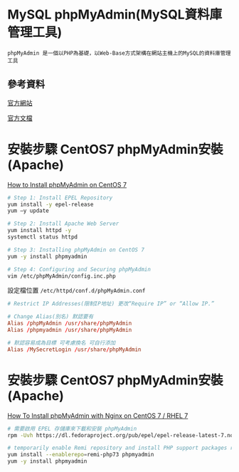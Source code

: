 # MySQL phpMyAdmin(MySQL資料庫管理工具)

```
phpMyAdmin 是一個以PHP為基礎，以Web-Base方式架構在網站主機上的MySQL的資料庫管理工具
```

## 參考資料

[官方網站](https://www.phpmyadmin.net/)

[官方文檔](https://docs.phpmyadmin.net/zh_CN/latest/)

# 安裝步驟 CentOS7 phpMyAdmin安裝(Apache)

[How to Install phpMyAdmin on CentOS 7](https://phoenixnap.com/kb/how-to-install-secure-phpmyadmin-on-centos-7)



```bash
# Step 1: Install EPEL Repository
yum install -y epel-release
yum –y update

# Step 2: Install Apache Web Server
yum install httpd -y
systemctl status httpd

# Step 3: Installing phpMyAdmin on CentOS 7
yum -y install phpmyadmin

# Step 4: Configuring and Securing phpMyAdmin
vim /etc/phpMyAdmin/config.inc.php
```

設定檔位置 `/etc/httpd/conf.d/phpMyAdmin.conf`

```conf
# Restrict IP Addresses(限制IP地址) 更改“Require IP” or “Allow IP.”

# Change Alias(別名) 默認要有
Alias /phpMyAdmin /usr/share/phpMyAdmin
Alias /phpmyadmin /usr/share/phpMyAdmin

# 默認容易成為目標 可考慮換名 可自行添加
Alias /MySecretLogin /usr/share/phpMyAdmin
```

# 安裝步驟 CentOS7 phpMyAdmin安裝(Apache)

[How To Install phpMyAdmin with Nginx on CentOS 7 / RHEL 7](https://www.itzgeek.com/how-tos/linux/centos-how-tos/phpmyadmin-with-nginx-on-centos-7-rhel-7.html)

```bash
# 需要啟用 EPEL 存儲庫來下載和安裝 phpMyAdmin
rpm -Uvh https://dl.fedoraproject.org/pub/epel/epel-release-latest-7.noarch.rpm複製

# temporarily enable Remi repository and install PHP support packages required for phpMyAdmin
yum install --enablerepo=remi-php73 phpmyadmin
yum -y install phpmyadmin
```